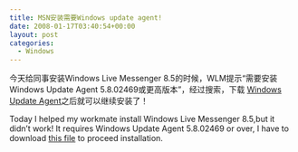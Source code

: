 ```yaml
---
title: MSN安装需要Windows update agent!
date: 2008-01-17T03:40:54+00:00
layout: post
categories:
  - Windows
---
```


今天给同事安装Windows Live Messenger 8.5的时候，WLM提示“需要安装 Windows Update Agent 5.8.02469或更高版本”，经过搜索，下载 [Windows Update Agent](http://download.Windowsupdate.com/v7/Windowsupdate/redist/standalone/WindowsUpdateAgent30-x86.exe "GetIt")之后就可以继续安装了！

Today I helped my workmate install Windows Live Messenger 8.5,but it didn’t work! It requires Windows Update Agent 5.8.02469 or over, I have to download [this file](http://download.Windowsupdate.com/v7/Windowsupdate/redist/standalone/WindowsUpdateAgent30-x86.exe "GetIt") to proceed installation.
